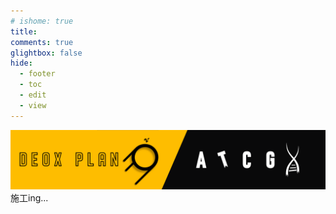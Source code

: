 ```yaml
---
# ishome: true
title: 
comments: true
glightbox: false
hide:
  - footer
  - toc
  - edit
  - view
---
```

<img src="assets/banner.png">
施工ing...